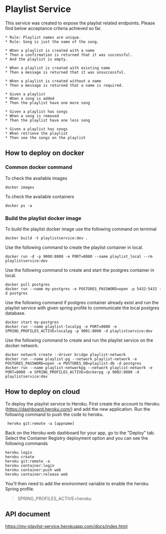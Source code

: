 # Playlist Service

 This service was created to expose the playlist related endpoints. Please find below acceptance criteria achieved so far.

```
* Rule: Playlist names are unique.
* Rule: Song is just the name of the song.

* When a playlist is created with a name
* Then a confirmation is returned that it was successful.
* And the playlist is empty.

* When a playlist is created with existing name
* Then a message is returned that it was unsuccessful.

* When a playlist is created without a name
* Then a message is returned that a name is required.

* Given a playlist
* When a song is added
* Then the playlist have one more song

* Given a playlist has songs
* When a song is removed
* Then the playlist have one less song

* Given a playlist has songs
* When retrieve the playlist
* Then see the songs on the playlist
```

## How to deploy on docker

### Common docker command
To check the available images
```
docker images
```
To check the available containers
```
docker ps -a
```

### Build the playlist docker image
To build the playlist docker image use the following command on terminal
```
docker build -t playlistservice:dev .
```
Use the following command to create the playlist container in local.
```
docker run -d -p 9000:8080 -e PORT=8080 --name playlist_local --rm playlistservice:dev
```
Use the following command to create and start the postgres container in local.
```
docker pull postgres
docker run --name my-postgres -e POSTGRES_PASSWORD=open -p 5432:5432 -d postgres
```
Use the following command if postgres container already exist and run the playlist service with given spring profile to communicate the local postgres database.
```
docker start my-postgres
docker run --name playlist-localpg -e PORT=8080 -e SPRING_PROFILES_ACTIVE=localpg -p 9001:8080 -d playlistservice:dev
```
Use the following command to create and run the playlist service on the docker network.
```
docker network create --driver bridge playlist-network
docker run --name playlist-pg --network playlist-network -e POSTGRES_PASSWORD=open -e POSTGRES_DB=playlist-db -d postgres
docker run --name playlist-networkpg --network playlist-network -e PORT=8080 -e SPRING_PROFILES_ACTIVE=dockerpg -p 9002:8080 -d playlistservice:dev
```

## How to deploy on cloud
To deploy the playlist service to Heroku. First create the account to Heroku (https://dashboard.heroku.com/) and add the new application. Run the following command to push the code to heroku.
```
 heroku git:remote -a [appname]
```
Back on the Heroku web dashboard for your app, go to the "Deploy" tab. Select the Container Registry deployment option and you can see the following commands
```
heroku login
heroku create
heroku git:remote -a
heroku container:login
heroku container:push web
heroku container:release web
```
You'll then need to add the environment variable to enable the heroku Spring profile.
> SPRING_PROFILES_ACTIVE=heroku


## API document
https://my-playlist-service.herokuapp.com/docs/index.html
